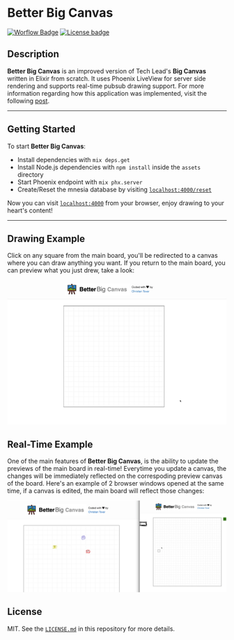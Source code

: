 # Better Big Canvas

[![Worflow Badge](https://github.com/ChristianTovar/better-big-canvas/workflows/CI/badge.svg)](https://github.com/ChristianTovar/better-big-canvas/actions)
[![License badge](https://img.shields.io/hexpm/l/repo_example.svg)](https://github.com/ChristianTovar/ygo/blob/master/LICENSE.txt)

## Description

__Better Big Canvas__ is an improved version of Tech Lead's __Big Canvas__ written in Elixir from scratch. It uses Phoenix LiveView for server side rendering and supports real-time pubsub drawing support. For more information regarding how this application was implemented, visit the following [post](https://blog.kommit.co/improving-techleads-big-canvas-1fca6806c0ac).

---
## Getting Started

To start __Better Big Canvas__:

  * Install dependencies with `mix deps.get`
  * Install Node.js dependencies with `npm install` inside the `assets` directory
  * Start Phoenix endpoint with `mix phx.server`
  * Create/Reset the mnesia database by visiting [`localhost:4000/reset`](http://localhost:4000/reset) 

Now you can visit [`localhost:4000`](http://localhost:4000) from your browser, enjoy drawing to your heart's content!

---
## Drawing Example

Click on any square from the main board, you'll be redirected to a canvas where you can draw anything you want. If you return to the main board, you can preview what you just drew, take a look:

![Draw Example](draw_example.gif)

## Real-Time Example

One of the main features of __Better Big Canvas__, is the ability to update the previews of the main board in real-time! Everytime you update a canvas, the changes will be immediately reflected on the correspoding preview canvas of the board. Here's an example of 2 browser windows opened at the same time, if a canvas is edited, the main board will reflect those changes:

![Draw Example](realtime_example.gif)

## License

MIT. See the [`LICENSE.md`](LICENSE.md) in this repository for more details.
